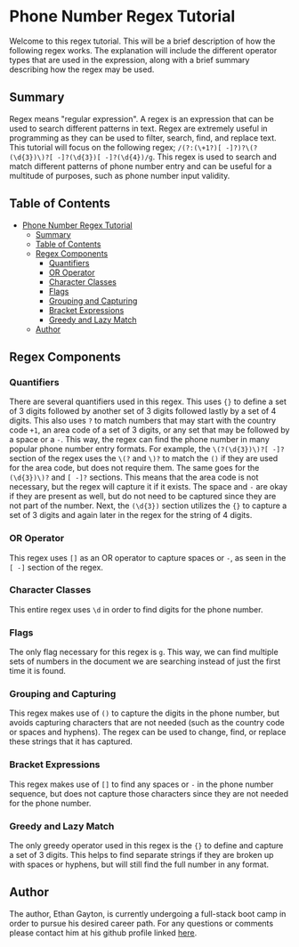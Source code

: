 # Phone Number Regex Tutorial

Welcome to this regex tutorial. This will be a brief description of how the following regex works. The explanation will include the different operator types that are used in the expression, along with a brief summary describing how the regex may be used.

## Summary

Regex means "regular expression". A regex is an expression that can be used to search different patterns in text. Regex are extremely useful in programming as they can be used to filter, search, find, and replace text. This tutorial will focus on the following regex; `/(?:(\+1?)[ -]?)?\(?(\d{3})\)?[ -]?(\d{3})[ -]?(\d{4})/g`. This regex is used to search and match different patterns of phone number entry and can be useful for a multitude of purposes, such as phone number input validity.

## Table of Contents

- [Phone Number Regex Tutorial](#phone-number-regex-tutorial)
  - [Summary](#summary)
  - [Table of Contents](#table-of-contents)
  - [Regex Components](#regex-components)
    - [Quantifiers](#quantifiers)
    - [OR Operator](#or-operator)
    - [Character Classes](#character-classes)
    - [Flags](#flags)
    - [Grouping and Capturing](#grouping-and-capturing)
    - [Bracket Expressions](#bracket-expressions)
    - [Greedy and Lazy Match](#greedy-and-lazy-match)
  - [Author](#author)

## Regex Components

### Quantifiers

There are several quantifiers used in this regex. This uses `{}` to define a set of 3 digits followed by another set of 3 digits followed lastly by a set of 4 digits. This also uses `?` to match numbers that may start with the country code `+1`, an area code of a set of 3 digits, or any set that may be followed by a space or a `-`. This way, the regex can find the phone number in many popular phone number entry formats. For example, the `\(?(\d{3})\)?[ -]?` section of the regex uses the `\(?` and `\)?` to match the `()` if they are used for the area code, but does not require them. The same goes for the `(\d{3})\)?` and `[ -]?` sections. This means that the area code is not necessary, but the regex will capture it if it exists. The space and `-` are okay if they are present as well, but do not need to be captured since they are not part of the number. Next, the `(\d{3})` section utilizes the `{}` to capture a set of 3 digits and again later in the regex for the string of 4 digits.

### OR Operator

This regex uses `[]` as an OR operator to capture spaces or `-`, as seen in the `[ -]` section of the regex.

### Character Classes

This entire regex uses `\d` in order to find digits for the phone number.

### Flags

The only flag necessary for this regex is `g`. This way, we can find multiple sets of numbers in the document we are searching instead of just the first time it is found.

### Grouping and Capturing

This regex makes use of `()` to capture the digits in the phone number, but avoids capturing characters that are not needed (such as the country code or spaces and hyphens). The regex can be used to change, find, or replace these strings that it has captured.

### Bracket Expressions

This regex makes use of `[]` to find any spaces or `-` in the phone number sequence, but does not capture those characters since they are not needed for the phone number.

### Greedy and Lazy Match

The only greedy operator used in this regex is the `{}` to define and capture a set of 3 digits. This helps to find separate strings if they are broken up with spaces or hyphens, but will still find the full number in any format.

## Author

The author, Ethan Gayton, is currently undergoing a full-stack boot camp in order to pursue his desired career path. For any questions or comments please contact him at his github profile linked [here](https://github.com/Ethikry).

